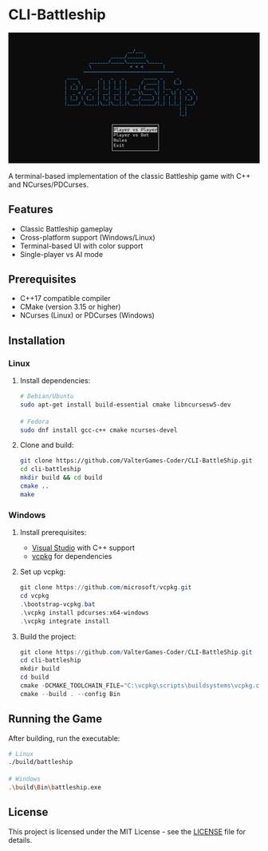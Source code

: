 # CLI-Battleship

![Battleship Game Screenshot](screenshot.png)

A terminal-based implementation of the classic Battleship game with C++ and NCurses/PDCurses.

## Features

- Classic Battleship gameplay
- Cross-platform support (Windows/Linux)
- Terminal-based UI with color support
- Single-player vs AI mode

## Prerequisites

- C++17 compatible compiler
- CMake (version 3.15 or higher)
- NCurses (Linux) or PDCurses (Windows)

## Installation

### Linux

1. Install dependencies:
   ```bash
   # Debian/Ubuntu
   sudo apt-get install build-essential cmake libncursesw5-dev

   # Fedora
   sudo dnf install gcc-c++ cmake ncurses-devel
   ```

2. Clone and build:
   ```bash
   git clone https://github.com/ValterGames-Coder/CLI-BattleShip.git
   cd cli-battleship
   mkdir build && cd build
   cmake ..
   make
   ```

### Windows

1. Install prerequisites:
   - [Visual Studio](https://visualstudio.microsoft.com/) with C++ support
   - [vcpkg](https://vcpkg.io/) for dependencies

2. Set up vcpkg:
   ```powershell
   git clone https://github.com/microsoft/vcpkg.git
   cd vcpkg
   .\bootstrap-vcpkg.bat
   .\vcpkg install pdcurses:x64-windows
   .\vcpkg integrate install
   ```

3. Build the project:
   ```powershell
   git clone https://github.com/ValterGames-Coder/CLI-BattleShip.git
   cd cli-battleship
   mkdir build
   cd build
   cmake -DCMAKE_TOOLCHAIN_FILE="C:\vcpkg\scripts\buildsystems\vcpkg.cmake" ..
   cmake --build . --config Bin
   ```

## Running the Game

After building, run the executable:

```bash
# Linux
./build/battleship

# Windows
.\build\Bin\battleship.exe
```

## License

This project is licensed under the MIT License - see the [LICENSE](https://github.com/ValterGames-Coder/CLI-BattleShip/blob/master/LICENSE) file for details.

